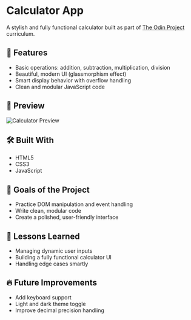 # Calculator App

A stylish and fully functional calculator built as part of [The Odin Project](https://www.theodinproject.com/) curriculum.

## 🚀 Features
- Basic operations: addition, subtraction, multiplication, division
- Beautiful, modern UI (glassmorphism effect)
- Smart display behavior with overflow handling
- Clean and modular JavaScript code

## 📸 Preview
![Calculator Preview](./screenshot.png)

## 🛠️ Built With
- HTML5
- CSS3
- JavaScript

## 🎯 Goals of the Project
- Practice DOM manipulation and event handling
- Write clean, modular code
- Create a polished, user-friendly interface

## 🧠 Lessons Learned
- Managing dynamic user inputs
- Building a fully functional calculator UI
- Handling edge cases smartly

## 🔥 Future Improvements
- Add keyboard support
- Light and dark theme toggle
- Improve decimal precision handling
